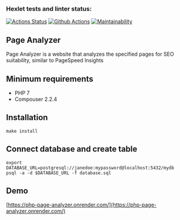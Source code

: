 ### Hexlet tests and linter status:
[![Actions Status](https://github.com/PolinaVoronczova/php-project-9/actions/workflows/hexlet-check.yml/badge.svg)](https://github.com/PolinaVoronczova/php-project-9/actions)
[![Github Actions](https://github.com/PolinaVoronczova/php-project-9/actions/workflows/lint-check.yml/badge.svg)](https://github.com/PolinaVoronczova/php-project-9/actions)
[![Maintainability](https://api.codeclimate.com/v1/badges/18ad868f6b70d31dc278/maintainability)](https://codeclimate.com/github/PolinaVoronczova/php-project-9/maintainability)
## Page Analyzer
Page Analyzer is a website that analyzes the specified pages for SEO suitability, similar to PageSpeed Insights
## Minimum requirements
* PHP 7
* Compouser 2.2.4
## Installation
    make install
## Connect database and create table 
    export DATABASE_URL=postgresql://janedoe:mypassword@localhost:5432/mydb
    psql -a -d $DATABASE_URL -f database.sql
## Demo
[https://php-page-analyzer.onrender.com/](https://php-page-analyzer.onrender.com/)